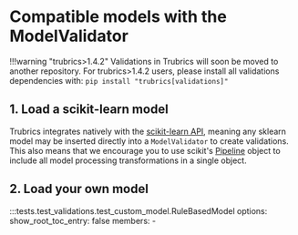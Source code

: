 # Compatible models with the ModelValidator

!!!warning "trubrics>1.4.2"
    Validations in Trubrics will soon be moved to another repository. For trubrics>1.4.2 users, please install all validations dependencies with:
    ```
    pip install "trubrics[validations]"
    ```

## 1. Load a scikit-learn model
Trubrics integrates natively with the [scikit-learn API](https://scikit-learn.org/stable/modules/classes.html), meaning any sklearn model may be inserted directly into a `ModelValidator` to create validations. This also means that we encourage you to use scikit's [Pipeline](https://scikit-learn.org/stable/modules/generated/sklearn.pipeline.Pipeline.html#sklearn.pipeline.Pipeline) object to include all model processing transformations in a single object.

## 2. Load your own model
:::tests.test_validations.test_custom_model.RuleBasedModel
    options:
        show_root_toc_entry: false
        members:
            -
